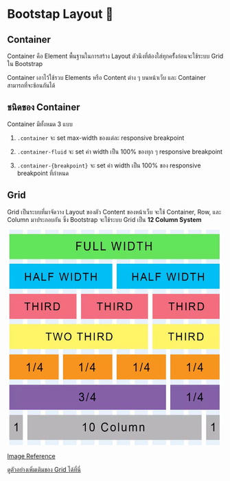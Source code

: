 # Bootstap Layout 🎨

## Container

Container คือ Element พื้นฐานในการสร้าง Layout ตัวนึงที่ต้องใส่ทุกครัั้งก่อนจะใช้ระบบ Grid ใน Bootstrap

Container เอาไว้ใช้รวบ Elements หรือ Content ต่าง ๆ บนหน้าเว็บ และ Container สามารถที่จะซ้อนกันได้

## ชนิดของ Container

Container มีทั้งหมด 3 แบบ

1. `.container` จะ set max-width ของแต่ละ responsive breakpoint

2. `.container-fluid` จะ set ค่า width เป็น 100% ของทุก ๆ responsive breakpoint

3. `.container-{breakpoint}` จะ set ค่า width เป็น 100% ของ responsive breakpoint ที่กำหนด

## Grid

Grid เป็นระบบที่มาจัดวาง Layout ของตัว Content ของหน้าเว็บ จะใช้ Container, Row, และ Column มาประกอบกัน ซึ่ง Bootstrap จะใช้ระบบ Grid เป็น **12 Column System**

<img src="./images/12-col-grid-system.webp" alt="12 columns grid system" width="500" height="500" />

[Image Reference](http://atidyconcept.com/design-organized-websites-rapidly-960-grid/)

[ดูตัวอย่างเพิ่มเติมของ Grid ได้ที่นี่](https://getbootstrap.com/docs/5.0/examples/grid/#containers)
